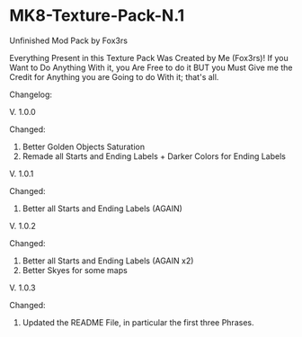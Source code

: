 # MK8-Texture-Pack-N.1
 Unfinished Mod Pack by Fox3rs

Everything Present in this Texture Pack Was Created by Me (Fox3rs)!
If you Want to Do Anything With it, you Are Free to do it
BUT you Must Give me the Credit for Anything you are Going to do With it; that's all.

Changelog:


V. 1.0.0

Changed:
1. Better Golden Objects Saturation
2. Remade all Starts and Ending Labels + Darker Colors for Ending Labels



V. 1.0.1

Changed:
1. Better all Starts and Ending Labels (AGAIN)



V. 1.0.2

Changed:
1. Better all Starts and Ending Labels (AGAIN x2)
2. Better Skyes for some maps



V. 1.0.3

Changed:
1. Updated the README File, in particular the first three Phrases.
